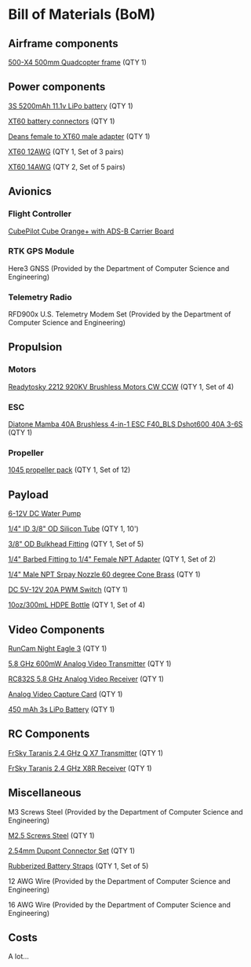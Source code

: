 # Bill of Materials (BoM)

## Airframe components
[500-X4 500mm Quadcopter frame](https://www.amazon.com/FPVKing-500-X4-Quadcopter-Upgrade-Landing/dp/B087LT81C8/ref=sr_1_2?crid=14U3MBG0WPIAY&dib=eyJ2IjoiMSJ9.eB4GTCXOwNp7sy6LKrBKYMlOc_HMiSs8KKcWFO1bXEUeUqrfmQnmoO_Ji-nkMtmIVtkCpZ19W8NEm_KdH_osVROOVYRKhdBAqmoviqXqiWUgKx6_Dnhw2Jj6lsNtNeIKzEd5t9cqZk3qCnyioN8vW_LhYu0mbyi2tWt-KYtyvNnJuaQflmRjveMkZtWDqIDbvkib_bsvrSM4sqphRy25Na1wP5MUHbtpF3369iQLdLBPfrj8nXniPzvOChexmwiGUGi2kedb2UqrHyWj1ryuP1Jzd-z0KohVf016c2Qmfg0.Gh-Gz3t4925xG-_LXiF2mkojlTtvrVVb-AqPGbhnaXs&dib_tag=se&keywords=x500+drone+airframe&qid=1728521367&sprefix=x500+drone+airfram%2Caps%2C92&sr=8-2) (QTY 1)

## Power components
[3S 5200mAh 11.1v LiPo battery](https://a.co/d/6rPRNIA) (QTY 1)

[XT60 battery connectors](https://a.co/d/amNlAyu) (QTY 1)

[Deans female to XT60 male adapter](https://a.co/d/5JDpXND) (QTY 1)

[XT60 12AWG](https://www.amazon.com/Pairs-Female-Connector-Silicon-Battery/dp/B07QH249CR?crid=26L340072BL07&dib=eyJ2IjoiMSJ9.0YnSmPGdZzvK6yfmD8-tob78TP2ymBHqDVjnG_GaEY56tCkm81OxttOBVUtrWq889jexQQ1P19Elo9rNqHnF5DQndylRIOlkle6rpU6p-k2CagQYMQHTm78uAA_RNKIa0leE9ABITnjOIhJxU49CViIOA4UNx0ytGHFl_5kULz8ANB22ISG60oOZlrBdR2qV9Kyy29JrKEPWC8khJKATeSpO0h1MwMIGTTmv1So1UEs.4VtuBRwk-DvV1oq1j35SyVohlywlYAbjqFmOBam9XJ8&dib_tag=se&keywords=xt60+12awg&qid=1745949891&sprefix=xt60+12awg%2Caps%2C109&sr=8-4) (QTY 1, Set of 3 pairs)

[XT60 14AWG](https://www.amazon.com/Pairs-Connector-Female-Silicon-Battery/dp/B085HF31K7?crid=AZZHJRK5ZGG7&dib=eyJ2IjoiMSJ9.PQhLb3vkakdxz645bu1Rh111V-amYAOrDCAWJwC8GzbiNCqqH5B6OzWMXK8YMGV_cxOHVu6eHmY1zNkeHycRCjcWRSOFlbfASMv0saVE1lnRJtP0snsh8o25s-VIwlWpZnuVSsLf8hVijREpb5CwOFVOoMUfSfQiW8UAOCQhHfIFznoLl2__Z8XMXXPSql3nyXrY6WAMwaba2hSRbQtZHzec8JpLxdZ0VNDB2O40QLs.ymRQpy4jQ1xmpUDWLCcqwAyPxlAVkoBW1Unphm2kk6E&dib_tag=se&keywords=xt60+14awg&qid=1745949903&sprefix=xt60+14awg%2Caps%2C109&sr=8-3) (QTY 2, Set of 5 pairs)

## Avionics
### Flight Controller
[CubePilot Cube Orange+ with ADS-B Carrier Board](https://irlock.com/products/cube-orange-plus-standard-set)
### RTK GPS Module
Here3 GNSS (Provided by the Department of Computer Science and Engineering)
### Telemetry Radio
RFD900x U.S. Telemetry Modem Set (Provided by the Department of Computer Science and Engineering)

## Propulsion
### Motors
[Readytosky 2212 920KV Brushless Motors CW CCW](https://www.amazon.com/Readytosky-Brushless-Motors-Phantom-Quadcopter/dp/B075DD16LK) (QTY 1, Set of 4)
### ESC
[Diatone Mamba 40A Brushless 4-in-1 ESC F40_BLS Dshot600 40A 3-6S](https://speedyfpv.com/products/diatone-mamba-40a-brushless-4-in-1-esc-f40_bls-dshot600-40a-3-6s?_pos=5&_sid=e516803b7&_ss=r&variant=42931025346774) (QTY 1)
### Propeller
[1045 propeller pack](https://www.amazon.com/dp/B0823NNTKD?psc=1&ref=ppx_yo2ov_dt_b_product_details) (QTY 1, Set of 12)

## Payload
[6-12V DC Water Pump](https://www.amazon.com/Gikfun-Aquarium-Cooled-Diaphragm-EK1856/dp/B0744FWNFR?crid=2UUW2HZ0K4BT5&dib=eyJ2IjoiMSJ9.FqiQYcmEPiD_uNpQjRN12Yd9Txm9UJnBrCTGmpL5nOMbPtlxbZTyVFcCSU8hUE79WmOJ3duB2iJyffM6iLVMtAsPJOrYwDPcTM1FWixIqJekBnwnx6DKd7Ntsgp-d06rko464k-2-O-JY8_RveSPCe4p7uDI_T0eThq9fWw0L9t1EnnyRHTbTlr1BTORruSxI98w9drSZYkZyZkk5yVd0lUgVTUaVeBlwKOXZcMmpfcS__bSS9sLxEB3YjsEdlmowxiQYLJ53FFSLWF1xrXr0vwuoLhfhMhnQqsl41-jT5g.lGz5UX8TIyJubQsVUulK_eKK8mNF2CnTahkQLUopOo8&dib_tag=se&keywords=6-12v+dc+water+pump&qid=1745338475&sprefix=6-12v+dc+water+pum%2Caps%2C125&sr=8-1)

[1/4" ID 3/8" OD Silicon Tube](https://www.amazon.com/Silicon-JoyTube-Silicone-Brewing-Winemaking/dp/B07W5TGX8B?crid=3O5U9684GNA5A&dib=eyJ2IjoiMSJ9.hPmP3WW5LmW2uL3-kxwynwTZbELr9K4POyhG84Bp-O9W2RgJgeIc57sG-OdMMOOOkmxHBU7kN3HtBowA_Y-M4hd9oPenTBxbiv1TpNX8g6s_A_ujLUSpS2j2azBwiQBfxc0wvw02PcafVdnfi1KGueBmDYCRtihxII2SjvElOatAhp-iQ-pve2L4Ua3Cbvb451tqaLcGL84xSHxAC5XPtVZ5MFrhmQ60UNDzXc5SmKOPc_F3_B_SgfEpp5NZE-hbhdcnsyIaywfgRP0ijtlLdH0afFRcfVIibJKcMru58Gc.VpVQcjOCzBqG-OCjHhQqeXyJvHypT-ThhGu6oMlJ9qQ&dib_tag=se&keywords=1%2F4%2Bid%2B3%2F8%2Bod%2Bsilicone%2Btube&qid=1745338961&s=industrial&sprefix=1%2F4%2Bid%2B3%2F8%2Bod%2Bsilicon%2Btub%2Cindustrial%2C122&sr=1-2&th=1) (QTY 1, 10')

[3/8" OD Bulkhead Fitting](https://www.amazon.com/PureSec-Connect-Plastic-Bulkhead-adapter/dp/B079KQ557Z?crid=2DAG77NU9KQYQ&dib=eyJ2IjoiMSJ9.eKKQ6a-Y6ijUm7y2Q3Tj1nPWUEuEScl7_ht5QkeSWGwuvPTTq1gtWyBgfsy1OWrqlv3oyoj36Xc0YoUEPBYQlYhrhrvfwfXer3kYD3BCKzWxxPClH7O_gIcQdFmwU28Hg6CBXImdqbnwW-4u7dgIHt4seknFjlVepZaBfP3WdRtYOkHq_Fthi4dCeRVSq7IrG33fjS6rNP5KvCA9vHquIEYpA8wVwOqbzudtUTMrcBzlW-Ac7FJyVX_4_bly86FLkrz0DZTqB3OLHJzcS-XxSQjPk3pAtHYPLvTUgNJF08k._l9xhRIuCOHRgqIXAx3G8jHKzef5QODCcyYmzkCgdZ4&dib_tag=se&keywords=3%2F8%2Bod%2Bbulkhead%2Bfitting&qid=1745339010&s=industrial&sprefix=3%2F8%2Bod%2Bbulkhead%2Bfittin%2Cindustrial%2C113&sr=1-2&th=1) (QTY 1, Set of 5)

[1/4" Barbed Fitting to 1/4" Female NPT Adapter](https://www.amazon.com/PureSec-Connect-Plastic-Bulkhead-adapter/dp/B079KQ557Z?crid=2DAG77NU9KQYQ&dib=eyJ2IjoiMSJ9.eKKQ6a-Y6ijUm7y2Q3Tj1nPWUEuEScl7_ht5QkeSWGwuvPTTq1gtWyBgfsy1OWrqlv3oyoj36Xc0YoUEPBYQlYhrhrvfwfXer3kYD3BCKzWxxPClH7O_gIcQdFmwU28Hg6CBXImdqbnwW-4u7dgIHt4seknFjlVepZaBfP3WdRtYOkHq_Fthi4dCeRVSq7IrG33fjS6rNP5KvCA9vHquIEYpA8wVwOqbzudtUTMrcBzlW-Ac7FJyVX_4_bly86FLkrz0DZTqB3OLHJzcS-XxSQjPk3pAtHYPLvTUgNJF08k._l9xhRIuCOHRgqIXAx3G8jHKzef5QODCcyYmzkCgdZ4&dib_tag=se&keywords=3%2F8%2Bod%2Bbulkhead%2Bfitting&qid=1745339010&s=industrial&sprefix=3%2F8%2Bod%2Bbulkhead%2Bfittin%2Cindustrial%2C113&sr=1-2&th=1) (QTY 1, Set of 2)

[1/4" Male NPT Srpay Nozzle 60 degree Cone Brass](https://www.mcmaster.com/32885K153/) (QTY 1)

[DC 5V-12V 20A PWM Switch](https://www.amazon.com/5V-12V-Switch-Controller-Control-Lights%EF%BC%88Black/dp/B0CDFL5VVQ?dib=eyJ2IjoiMSJ9.4SVdFGgCVTXYLiqzEdVxTN8Egp5DrGhxVMxTBr2rfnenTDp-MDUdzis5_zImJf0PxJPgMZrQsj3lW0RIZorOTgbZ1rXX7xdglTePLz4RdO3OmzV2XEi1UpzZUloEB7eaFkoY2yHP14Kd4GR-3FZbm8DVwnVjz5kw3j6XU1nPd_Hkz9ZCEyyWYuxG2_lwQxS0Xe-aQ0f_mZNydd1AKyWQMeHRs8nr4Tv-9UhX5zpoTLo.gNi1572hSUxZSIKr-dWUIM9ghNMrNL4fMoztWLiPBxQ&dib_tag=se&keywords=pwm+switch&qid=1745338708&sr=8-4) (QTY 1)

[10oz/300mL HDPE Bottle](https://www.amazon.com/5V-12V-Switch-Controller-Control-Lights%EF%BC%88Black/dp/B0CDFL5VVQ?dib=eyJ2IjoiMSJ9.4SVdFGgCVTXYLiqzEdVxTN8Egp5DrGhxVMxTBr2rfnenTDp-MDUdzis5_zImJf0PxJPgMZrQsj3lW0RIZorOTgbZ1rXX7xdglTePLz4RdO3OmzV2XEi1UpzZUloEB7eaFkoY2yHP14Kd4GR-3FZbm8DVwnVjz5kw3j6XU1nPd_Hkz9ZCEyyWYuxG2_lwQxS0Xe-aQ0f_mZNydd1AKyWQMeHRs8nr4Tv-9UhX5zpoTLo.gNi1572hSUxZSIKr-dWUIM9ghNMrNL4fMoztWLiPBxQ&dib_tag=se&keywords=pwm+switch&qid=1745338708&sr=8-4) (QTY 1, Set of 4)

## Video Components
[RunCam Night Eagle 3](https://www.amazon.com/RunCam-Night-Camera-1000TVL-Support/dp/B09JVG2D5W?crid=NXLJ04EZ0VV&dib=eyJ2IjoiMSJ9.AHYUw6fcYPG-Rp7Oxg8xGq7Y6K2kL2sMduOclyMZf5V-KZU6-GFZu_WjpH_zQGvqaVNjpcifq2cz3ktbK8cVOx11svraCDjX6tclO2piV47N0KzsoJKQ-KnhANEFP5gBy5Yc6CbBzNt0usBFaGFIuQRqqD95ApjbAhn7ZgV4OcRy7jzOwoPW7osUi8YN7JCf8NdID7d7WMKQ7htFehHUktCVQDXgMEIFbG2mUPCwHbU.uG7Gc13-dXfSXp8-N7ApIbb3q2y5znQa7m3jGvP0AbA&dib_tag=se&keywords=runcam+night+eagle+3+v2&qid=1745339378&sprefix=runcam+night+eagle+3+v%2Caps%2C115&sr=8-2) (QTY 1)

[5.8 GHz 600mW Analog Video Transmitter](https://www.amazon.com/AKK-Degree-800TVL-Switchable-Transmitter/dp/B01N48QUIP?crid=1B8QW2SJA8AOS&dib=eyJ2IjoiMSJ9.PAt0yCVIc96Qil8nNVHiV0hFcTFpbHqhCns1jcQZsbYTsmuo0w0HrlomLgoIVTlyXUfApvhCsAn1sc3Kx8fPxNmAcYRFNB3cConvRHjad5F4XR6Pnm2XGTs2Ar3HM-0FN2uW0_382IUG3ZoTJxfpTvpNU5jGAU89INChO48-oMWVZ6HP_zhXvJ45_vgVW5yAgDGFvigHVXxFVIPRVMawclLo8erLyzgP13qd2t8OmOFkPdGsBsCaQGdxZykdpcI2vVzX3YvrrZg9Q_mFNQbwwghi-Sq0Fo9mfsEXUywIh70.YZ4isz6yTyPKqG9lNvoco3dJouaESJVcFujWpw41GPs&dib_tag=se&keywords=fpv+video+transmitter&qid=1745339343&sprefix=fpv+video+transmitte%2Caps%2C128&sr=8-4) (QTY 1)

[RC832S 5.8 GHz Analog Video Receiver](https://speedyfpv.com/products/rc832s-5-8ghz-av-fpv-receiver-48-channel-7-26v-with-cables?_pos=1&_sid=6e2b42b1c&_ss=r) (QTY 1)

[Analog Video Capture Card](https://www.amazon.com/Capture-Converter-USB-Convert-Camcorder-Compatible/dp/B0CB6BW6X4?crid=2TEIG3T9EKUUC&dib=eyJ2IjoiMSJ9.5zwDMia5dh86zR7IZnh_eDfSguZYpeyAbheqtowKXDLXGi07L1BhmEU-MkSYLPWM6qxDJzKoGBSty-0O8wlJylJYxrJluB4zBcExMlMGnGNWaooRiLJBt_HqmS_Gu1yq_fErp7GCRBu7MGTz0XdJ7B3bqRvQeiFXPeRnAX-agct1fHcMsyqhfkPtsgWr5p5-E_zja7uoITVWje4rzPNyTeju3AuDS5N5kUqyb5c95rE.PmKrOMi_kf3uCIno_HcPX08ZSV27A7pIKh57ztJlN9Y&dib_tag=se&keywords=analog+video+capture+card&qid=1745339316&sprefix=analog+video+capture+car%2Caps%2C156&sr=8-1) (QTY 1)

[450 mAh 3s LiPo Battery](https://www.amazon.com/TATTU-450mAh-Battery-Torrent-Flite/dp/B0714GN73V?crid=UPRNFF3NQT28&dib=eyJ2IjoiMSJ9.Ztq7rHFce0wU0fYy3cFOxnF22AqvjOgOCXKA_wLLub9dVPUIoIKuuFAbHRPc-0lrq4-WctufKoNaIJEoe6dIl557qoJwT5ZODALEKxTS8ziCm7lyk8A6r-3CeBb0I8Xrhkstyik0sggzUX1SYgBn__XQJt7IWimVRxuxTU3KaINcj7O9nhZs8EP6sWxgbIpf8l2igYuUaTpcKJk8EWKko00fNfhWMqoQEhICnCd7cTtsPgeXFmEO8NTn99RqTdUunwTMmrv9D6YAsccc155tR5UUyeRhxmPhe6MGvVjDfNg.QnDbJi3uHGhGAHSBnhkm1_X4qkgnvgUiRLvHwYz_ccA&dib_tag=se&keywords=3s+lipo+battery&qid=1745339500&sprefix=3s+lipo+batter%2Caps%2C140&sr=8-8) (QTY 1)

## RC Components
[FrSky Taranis 2.4 GHz Q X7 Transmitter](https://www.amazon.com/FrSky-2-4GHz-Taranis-Access-Transmitter/dp/B08689K3BM?crid=2JQZU7JTOJWTD&dib=eyJ2IjoiMSJ9.b4UV5x3tKj-rFasLvVM7kT7KfPFh3AdrH1pCpwnYSZFlkcU0FvpRKodo6zrA8H0keC-KLmgIfLitR6mIZbc6XQdM0iNhVx9BOqmd3ye5p241-lJ3A0A_kLdQkDpfZBLnuHFgn_UABrTgIfkzhKudoqrG7WvUvBQKSY5-MSL2cZPfhbq30i2nXKNFhHDtBSaOhZ3kiBlWy7RAXKoY192heolfY29dxUU-vXCR0c5RG6EOH6nuc1DYnaR7MYBGBfSovqEpfMSHykthxs2g9GWp1VoUNzJhjNQFpv0BQQO7djk.lLgCEMS8aiTMn0Mao-VVDVH2VIiuitoCsL_4xItNhY0&dib_tag=se&keywords=frsky+taranis&qid=1745339801&sprefix=frsky+taranis%2Caps%2C155&sr=8-4) (QTY 1)

[FrSky Taranis 2.4 GHz X8R Receiver](https://www.amazon.com/FrSky-Taranis-Compatible-Receiver-8-Channel/dp/B00RCAHHFM?crid=2JQZU7JTOJWTD&dib=eyJ2IjoiMSJ9.b4UV5x3tKj-rFasLvVM7kT7KfPFh3AdrH1pCpwnYSZFlkcU0FvpRKodo6zrA8H0keC-KLmgIfLitR6mIZbc6XQdM0iNhVx9BOqmd3ye5p241-lJ3A0A_kLdQkDpfZBLnuHFgn_UABrTgIfkzhKudoqrG7WvUvBQKSY5-MSL2cZPfhbq30i2nXKNFhHDtBSaOhZ3kiBlWy7RAXKoY192heolfY29dxUU-vXCR0c5RG6EOH6nuc1DYnaR7MYBGBfSovqEpfMSHykthxs2g9GWp1VoUNzJhjNQFpv0BQQO7djk.lLgCEMS8aiTMn0Mao-VVDVH2VIiuitoCsL_4xItNhY0&dib_tag=se&keywords=frsky+taranis&qid=1745339801&sprefix=frsky+taranis%2Caps%2C155&sr=8-2) (QTY 1)

## Miscellaneous
M3 Screws Steel (Provided by the Department of Computer Science and Engineering)

[M2.5 Screws Steel](https://www.amazon.com/Assortment-Stainless-Replacement-Machine-Fastener/dp/B0CRRCYZHS?crid=3E875BNSJCAH1&dib=eyJ2IjoiMSJ9.Cy5oCkjvePeCP5p8x42FtSoYWVu0AP1nCCLsaMW7yknOTZ69JG-uwKGhweJIucdGFBu37QGc_8CBYQze9MwqIDq6pw0O1RVyiimn4Mk0A25HSqy5eMGe7BgyOmCV2OOBFXxGvFO5DYsFO9oManwc32nfsK8hXJoHiyV6bZfgWfeeAWuP02W_Vy7tMjGmqL5ZR3wAJ8dNNiIDNETPlnuBED4ZtzAcci-uLqzf7xfR-dw.1KySRno3a2XRISGWB1Dou8x_aw4er3kq7pmKU2RsssI&dib_tag=se&keywords=m2.5+steel+screws&qid=1745339628&sprefix=m2.5+steel+screw%2Caps%2C140&sr=8-1) (QTY 1)

[2.54mm Dupont Connector Set](https://www.amazon.com/Taiss-Connector-Housing-Adaptor-Assortment/dp/B0B11SX39B?crid=1BMP9EWUGE11L&dib=eyJ2IjoiMSJ9.xfXe0n2f1tWUEIJ8NBUQbLgCwxRQZ2MUjDFSxpQMC5pRWyzZalSk4RarV8RiqtlUmDkfdDUF02ehaWbvLLhBSKPA61W8qGqPNspB7m8Phx1NZi-rgF-ztfxIM_J6ORyG7A752I2Y8j8j1iZsR1t6M5sawsQ0qZ5Y_JZLlhlHr_SeqYIrqwGc4IcdizGsZG00i9mVHoCA2fMOhu5AVHYhWbHk_MMSfSGav_zL4iOc1zU.6j4veP9XuGxu6mMZpYjtqOuPDBH3zHLAbKzWKoPDJ5k&dib_tag=se&keywords=2.54mm+dupont&qid=1745339668&sprefix=2.54mm+dupon%2Caps%2C139&sr=8-4) (QTY 1)

[Rubberized Battery Straps](https://www.amazon.com/Apex-RC-Products-Rubberized-Non-Slip/dp/B01F7MEDW6?crid=1YUOQ2Q6FSN4D&dib=eyJ2IjoiMSJ9.f4-aQhMzVCun_laVRW_JML245SNf1yk_OA_V3d7WLV7UEjxE1VA7fUoMlzEqlOWoHOdUdGyCg2uAyCmrIWE9zHrcRAFrsOIffV8w9bsTJefbGml2oKe3fy3wuY8s2JdRaCETzXVSh4Y72DcXxKrQird_mUeLHD0rYxZMpbTKXmJAUXjfUFhLS83rlOz75ck2q1rzF50R2LZI0L8j-UkRTGKKQCombjYklfrCibw8mCX9tNFa2_E-skCELP1IACCLRId7ZgsIDJ4ITdd4DTphwRh1DDwWQalYXsp72Abia_w.Od2b5tYG3c9NkvMSSOY6p6uXgjoYB_smnXzm4cWJyr0&dib_tag=se&keywords=rubberized+battery+straps&qid=1745339713&sprefix=rubberized+battery+strap%2Caps%2C137&sr=8-4) (QTY 1, Set of 5)

12 AWG Wire (Provided by the Department of Computer Science and Engineering)

16 AWG Wire (Provided by the Department of Computer Science and Engineering)


## Costs
A lot...
